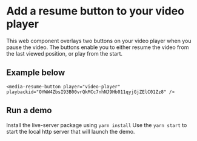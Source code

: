 # Add a resume button to your video player

This web component overlays two buttons on your video player when you pause the video. 
The buttons enable you to either resume the video from the last viewed position, or play from the start. 

## Example below

```
<media-resume-button player="video-player" playbackid="OYWW4ZbsI93B00vrQkMCc7nhNJ9Hb011qyjGjZElC01Zz8" />
```

## Run a demo
Install the live-server package using ``` yarn install ```
Use the ``` yarn start ``` to start the local http server that will launch the demo. 
